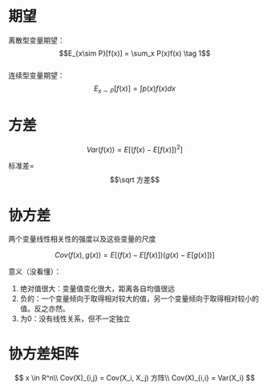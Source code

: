 # 期望

离散型变量期望：$$E_{x\sim P}[f(x)] = \sum_x P(x)f(x) \tag 1$$  
连续型变量期望：$$E_{x\sim P}[f(x)] = \int p(x)f(x)dx$$

# 方差
$$
Var(f(x)) = E[(f(x) - E[f(x)])^2]
$$

标准差=$$\sqrt 方差$$

# 协方差

两个变量线性相关性的强度以及这些变量的尺度

$$
Cov(f(x),g(x)) = E[(f(x)-E[f(x)])(g(x)-E[g(x)])]
$$

意义（没看懂）：  
1. 绝对值很大：变量值变化很大，距离各自均值很远  
2. 负的：一个变量倾向于取得相对较大的值，另一个变量倾向于取得相对较小的值。反之亦然。  
3. 为0：没有线性关系，但不一定独立  

# 协方差矩阵

$$
x \in R^n\\
Cov(X)_{i,j} = Cov(X_i, X_j)  方阵\\
Cov(X)_{i,i} = Var(X_i)
$$